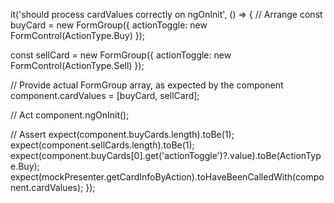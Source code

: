 it('should process cardValues correctly on ngOnInit', () => {
  // Arrange
  const buyCard = new FormGroup({
    actionToggle: new FormControl(ActionType.Buy)
  });

  const sellCard = new FormGroup({
    actionToggle: new FormControl(ActionType.Sell)
  });

  // Provide actual FormGroup array, as expected by the component
  component.cardValues = [buyCard, sellCard];

  // Act
  component.ngOnInit();

  // Assert
  expect(component.buyCards.length).toBe(1);
  expect(component.sellCards.length).toBe(1);
  expect(component.buyCards[0].get('actionToggle')?.value).toBe(ActionType.Buy);
  expect(mockPresenter.getCardInfoByAction).toHaveBeenCalledWith(component.cardValues);
});